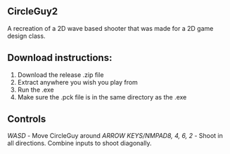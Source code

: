 ## CircleGuy2

A recreation of a 2D wave based shooter that was made for a 2D game design class.

## Download instructions:

1. Download the release .zip file
2. Extract anywhere you wish you play from
3. Run the .exe
4. Make sure the .pck file is in the same directory as the .exe

## Controls
*WASD* - Move CircleGuy around
*ARROW KEYS/NMPAD8, 4, 6, 2* - Shoot in all directions. Combine inputs to shoot diagonally.
